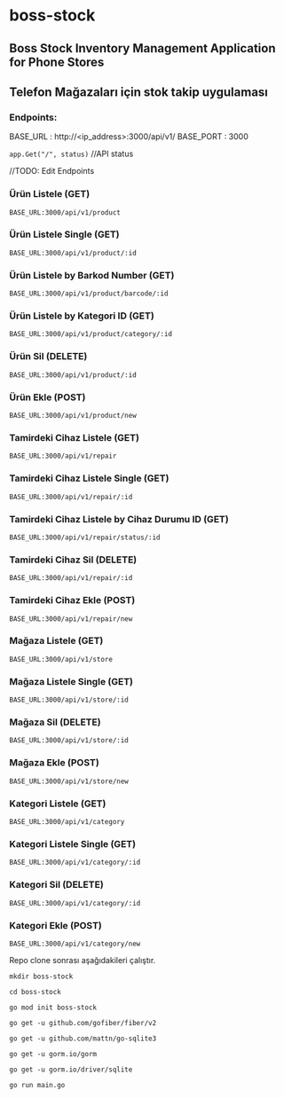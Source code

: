 # boss-stock

## Boss Stock Inventory Management Application for Phone Stores

## Telefon Mağazaları için stok takip uygulaması

  
### Endpoints:

BASE_URL : http://<ip_address>:3000/api/v1/
BASE_PORT : 3000

`app.Get("/", status)` //API status

//TODO: Edit Endpoints

### Ürün Listele (GET)
`BASE_URL:3000/api/v1/product`
### Ürün Listele Single (GET)
`BASE_URL:3000/api/v1/product/:id`
### Ürün Listele by Barkod Number (GET)
`BASE_URL:3000/api/v1/product/barcode/:id`
### Ürün Listele by Kategori ID (GET)
`BASE_URL:3000/api/v1/product/category/:id`
### Ürün Sil (DELETE)
`BASE_URL:3000/api/v1/product/:id`
### Ürün Ekle (POST)
`BASE_URL:3000/api/v1/product/new`


### Tamirdeki Cihaz Listele (GET)
`BASE_URL:3000/api/v1/repair`
### Tamirdeki Cihaz Listele Single (GET)
`BASE_URL:3000/api/v1/repair/:id`
### Tamirdeki Cihaz Listele by Cihaz Durumu ID (GET)
`BASE_URL:3000/api/v1/repair/status/:id`
### Tamirdeki Cihaz Sil (DELETE)
`BASE_URL:3000/api/v1/repair/:id`
### Tamirdeki Cihaz Ekle (POST)
`BASE_URL:3000/api/v1/repair/new`


### Mağaza Listele (GET)
`BASE_URL:3000/api/v1/store`
### Mağaza Listele Single (GET)
`BASE_URL:3000/api/v1/store/:id`
### Mağaza Sil (DELETE)
`BASE_URL:3000/api/v1/store/:id`
### Mağaza Ekle (POST)
`BASE_URL:3000/api/v1/store/new`


### Kategori Listele (GET)
`BASE_URL:3000/api/v1/category`
### Kategori Listele Single (GET)
`BASE_URL:3000/api/v1/category/:id`
### Kategori Sil (DELETE)
`BASE_URL:3000/api/v1/category/:id`
### Kategori Ekle (POST)
`BASE_URL:3000/api/v1/category/new`


  

Repo clone sonrası aşağıdakileri çalıştır.

  

`mkdir boss-stock`

`cd boss-stock`

`go mod init boss-stock`

  

`go get -u github.com/gofiber/fiber/v2`

`go get -u github.com/mattn/go-sqlite3`

`go get -u gorm.io/gorm`

`go get -u gorm.io/driver/sqlite`

  

`go run main.go`



